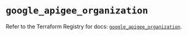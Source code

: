 # `google_apigee_organization`

Refer to the Terraform Registry for docs: [`google_apigee_organization`](https://registry.terraform.io/providers/hashicorp/google/6.5.0/docs/resources/apigee_organization).
